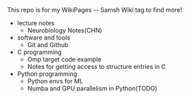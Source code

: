 This repo is for my WikiPages -- Samsh Wiki tag to find more!  
- lecture notes
  - Neurobiology Notes(CHN)
- software and tools
  - Git and Github  
- C programming
  - Omp target code example
  - Notes for getting access to structure entries in C
- Python programming
  - Python envs for ML
  - Numba and GPU parallelism in Python(TODO)
